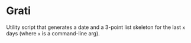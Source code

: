 Grati
====

Utility script that generates a date and a 3-point list skeleton for the last `x` days (where `x` is a command-line arg).
